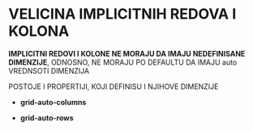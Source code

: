 # VELICINA IMPLICITNIH REDOVA I KOLONA

**IMPLICITNI REDOVI I KOLONE NE MORAJU DA IMAJU NEDEFINISANE DIMENZIJE**, ODNOSNO, NE MORAJU PO DEFAULTU DA IMAJU auto VREDNSOTI DIMENZIJA

POSTOJE I PROPERTIJI, KOJI DEFINISU I NJIHOVE DIMENZIJE

- **grid-auto-columns**

- **grid-auto-rows**